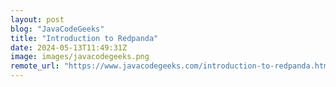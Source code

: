 ```yaml
---
layout: post
blog: "JavaCodeGeeks"
title: "Introduction to Redpanda"
date: 2024-05-13T11:49:31Z
image: images/javacodegeeks.png
remote_url: "https://www.javacodegeeks.com/introduction-to-redpanda.html"
---
```

